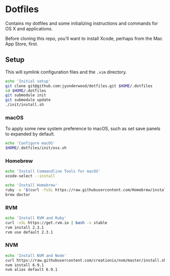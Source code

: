 # Dotfiles

Contains my dotfiles and some initializing instructions and commands for OS X and applications.

Before cloning this repo, you'll want to install Xcode, perhaps from the Mac App Store, first.

## Setup

This will symlink configuration files and the `.vim` directory.

```bash
echo 'Initial setup'
git clone git@github.com:jyunderwood/dotfiles.git $HOME/.dotfiles
cd $HOME/.dotfiles
git submodule init
git submodule update
./init/install.sh
```

### macOS

To apply some new system preference to macOS, such as set save panels to expanded by default.

```bash
echo 'Configure macOS'
$HOME/.dotfiles/init/osx.sh
```

### Homebrew

```bash
echo 'Install Commandline Tools for macOS'
xcode-select --install

echo 'Install Homebrew'
ruby -e "$(curl -fsSL https://raw.githubusercontent.com/Homebrew/install/master/install)"
brew doctor
```

### RVM

```bash
echo 'Install RVM and Ruby'
curl -sSL https://get.rvm.io | bash -s stable
rvm install 2.3.1
rvm use default 2.3.1
```

### NVM

```bash
echo 'Install NVM and Node'
curl https://raw.githubusercontent.com/creationix/nvm/master/install.sh | bash
nvm install 6.9.1
nvm alias default 6.9.1
```
